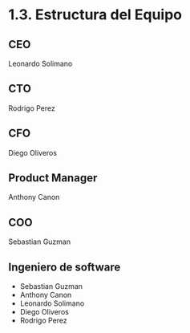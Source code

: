 # 1.3. Estructura del Equipo

## CEO
Leonardo Solimano
## CTO
Rodrigo Perez
## CFO
Diego Oliveros
## Product Manager
Anthony Canon
## COO
Sebastian Guzman
## Ingeniero de software
- Sebastian Guzman
- Anthony Canon
- Leonardo Solimano
- Diego Oliveros
- Rodrigo Perez
